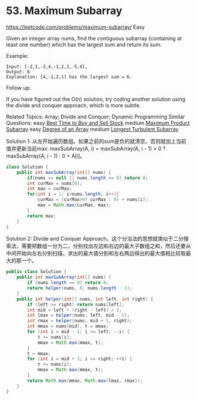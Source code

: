 # 53. Maximum Subarray
<https://leetcode.com/problems/maximum-subarray/>
Easy  

Given an integer array nums, find the contiguous subarray (containing at least one number) which has the largest sum and return its sum.

Example:

    Input: [-2,1,-3,4,-1,2,1,-5,4],
    Output: 6
    Explanation: [4,-1,2,1] has the largest sum = 6.
Follow up:

If you have figured out the O(n) solution, try coding another solution using the divide and conquer approach, which is more subtle.

Related Topics: Array; Divide and Conquer; Dynamic Programming
Similar Questions:
    easy [Best Time to Buy and Sell Stock](https://leetcode.com/problems/best-time-to-buy-and-sell-stock/)
    medium [Maximum Product Subarray](https://leetcode.com/problems/maximum-product-subarray/)
    easy [Degree of an Array](https://leetcode.com/problems/degree-of-an-array/)
    medium [Longest Turbulent Subarray](https://leetcode.com/problems/longest-turbulent-subarray/)

Solution 1:
从左开始遍历数组。如果之前的sum是负的就清空。否则就加上当前值并更新当前max: maxSubArray(A, i) = maxSubArray(A, i - 1) > 0 ? maxSubArray(A, i - 1) : 0 + A[i]。
```java
class Solution {
    public int maxSubArray(int[] nums) {
        if(nums == null || nums.length == 0) return 0;
        int curMax = nums[0];
        int max = curMax;
        for(int i = 1; i<nums.length; i++){
            curMax = (curMax>0? curMax : 0) + nums[i];
            max = Math.max(curMax, max);
        }
        return max;
    }
}
```

Solution 2:
Divide and Conquer Approach。这个分治法的思想就类似于二分搜索法，需要把数组一分为二，分别找出左边和右边的最大子数组之和，然后还要从中间开始向左右分别扫描，求出的最大值分别和左右两边得出的最大值相比较取最大的那一个。
```java
public class Solution {
    public int maxSubArray(int[] nums) {
        if (nums.length == 0) return 0;
        return helper(nums, 0, nums.length - 1);
    }
    public int helper(int[] nums, int left, int right) {
        if (left >= right) return nums[left];
        int mid = left + (right - left) / 2;
        int lmax = helper(nums, left, mid - 1);
        int rmax = helper(nums, mid + 1, right);
        int mmax = nums[mid], t = mmax;
        for (int i = mid - 1; i >= left; --i) {
            t += nums[i];
            mmax = Math.max(mmax, t);
        }
        t = mmax;
        for (int i = mid + 1; i <= right; ++i) {
            t += nums[i];
            mmax = Math.max(mmax, t);
        }
        return Math.max(mmax, Math.max(lmax, rmax));
    }
}
```
